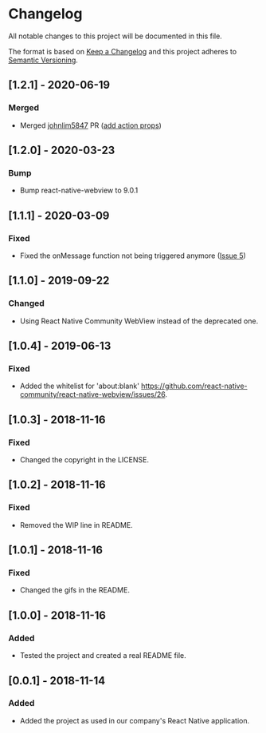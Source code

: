 # Changelog
All notable changes to this project will be documented in this file.

The format is based on [Keep a Changelog](http://keepachangelog.com/en/1.0.0/)
and this project adheres to [Semantic Versioning](http://semver.org/spec/v2.0.0.html).


## [1.2.1] - 2020-06-19
### Merged
- Merged [johnlim5847](https://github.com/johnlim5847) PR ([add action props](https://github.com/jarden-digital/react-native-recaptchav3/pull/7/))


## [1.2.0] - 2020-03-23
### Bump
- Bump react-native-webview to 9.0.1


## [1.1.1] - 2020-03-09
### Fixed
- Fixed the onMessage function not being triggered anymore ([Issue 5](https://github.com/jarden-digital/react-native-recaptchav3/issues/5))


## [1.1.0] - 2019-09-22
### Changed
- Using React Native Community WebView instead of the deprecated one.


## [1.0.4] - 2019-06-13
### Fixed
- Added the whitelist for 'about:blank' https://github.com/react-native-community/react-native-webview/issues/26.


## [1.0.3] - 2018-11-16
### Fixed
- Changed the copyright in the LICENSE.


## [1.0.2] - 2018-11-16
### Fixed
- Removed the WIP line in README.


## [1.0.1] - 2018-11-16
### Fixed
- Changed the gifs in the README.


## [1.0.0] - 2018-11-16
### Added
- Tested the project and created a real README file.


## [0.0.1] - 2018-11-14
### Added
- Added the project as used in our company's React Native application.
